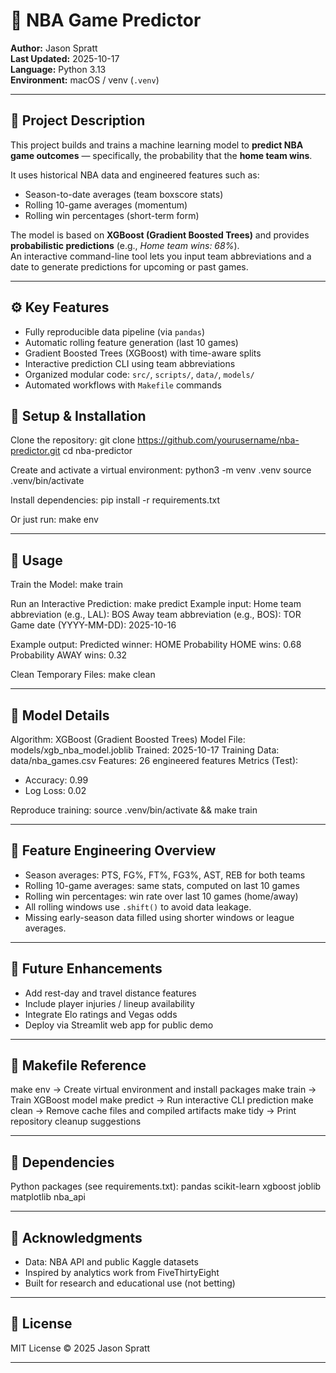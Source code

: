 # 🏀 NBA Game Predictor

**Author:** Jason Spratt  
**Last Updated:** 2025-10-17  
**Language:** Python 3.13  
**Environment:** macOS / venv (`.venv`)

---

## 📘 Project Description
This project builds and trains a machine learning model to **predict NBA game outcomes** — specifically, the probability that the **home team wins**.

It uses historical NBA data and engineered features such as:
- Season-to-date averages (team boxscore stats)
- Rolling 10-game averages (momentum)
- Rolling win percentages (short-term form)

The model is based on **XGBoost (Gradient Boosted Trees)** and provides **probabilistic predictions** (e.g., _Home team wins: 68%_).  
An interactive command-line tool lets you input team abbreviations and a date to generate predictions for upcoming or past games.

---

## ⚙️ Key Features
- Fully reproducible data pipeline (via `pandas`)
- Automatic rolling feature generation (last 10 games)
- Gradient Boosted Trees (XGBoost) with time-aware splits
- Interactive prediction CLI using team abbreviations
- Organized modular code: `src/`, `scripts/`, `data/`, `models/`
- Automated workflows with `Makefile` commands


## 🚀 Setup & Installation
Clone the repository:
git clone https://github.com/yourusername/nba-predictor.git
cd nba-predictor

Create and activate a virtual environment:
python3 -m venv .venv
source .venv/bin/activate

Install dependencies:
pip install -r requirements.txt

Or just run:
make env

---

## 🧠 Usage

Train the Model:
make train

Run an Interactive Prediction:
make predict
Example input:
Home team abbreviation (e.g., LAL): BOS
Away team abbreviation (e.g., BOS): TOR
Game date (YYYY-MM-DD): 2025-10-16

Example output:
Predicted winner: HOME
Probability HOME wins: 0.68
Probability AWAY wins: 0.32

Clean Temporary Files:
make clean

---

## 🧩 Model Details
Algorithm: XGBoost (Gradient Boosted Trees)
Model File: models/xgb_nba_model.joblib
Trained: 2025-10-17
Training Data: data/nba_games.csv
Features: 26 engineered features
Metrics (Test):
- Accuracy: 0.99
- Log Loss: 0.02

Reproduce training:
source .venv/bin/activate && make train

---

## 🧮 Feature Engineering Overview
- Season averages: PTS, FG%, FT%, FG3%, AST, REB for both teams
- Rolling 10-game averages: same stats, computed on last 10 games
- Rolling win percentages: win rate over last 10 games (home/away)
- All rolling windows use `.shift()` to avoid data leakage.
- Missing early-season data filled using shorter windows or league averages.

---

## 🔮 Future Enhancements
- Add rest-day and travel distance features
- Include player injuries / lineup availability
- Integrate Elo ratings and Vegas odds
- Deploy via Streamlit web app for public demo

---

## 🧰 Makefile Reference
make env      → Create virtual environment and install packages
make train    → Train XGBoost model
make predict  → Run interactive CLI prediction
make clean    → Remove cache files and compiled artifacts
make tidy     → Print repository cleanup suggestions

---

## 🧾 Dependencies
Python packages (see requirements.txt):
pandas
scikit-learn
xgboost
joblib
matplotlib
nba_api

---

## 🙏 Acknowledgments
- Data: NBA API and public Kaggle datasets
- Inspired by analytics work from FiveThirtyEight
- Built for research and educational use (not betting)

---

## 📅 License
MIT License © 2025 Jason Spratt

---